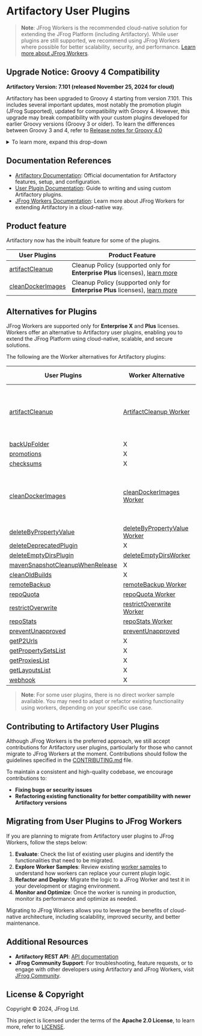 # Artifactory User Plugins

> **Note**: JFrog Workers is the recommended cloud-native solution for extending the JFrog Platform (including Artifactory). While user plugins are still supported, we recommend using JFrog Workers where possible for better scalability, security, and performance. [Learn more about JFrog Workers](https://jfrog.com/help/r/ybbUNZGwwAmzW2qGyL9Zdw/I4E5sOhWWpIHHfdV37__Iw).


## Upgrade Notice: Groovy 4 Compatibility

**Artifactory Version: 7.101 (released November 25, 2024 for cloud)**

Artifactory has been upgraded to Groovy 4 starting from version 7.101. This includes several important updates, most notably the promotion plugin (JFrog Supported), updated for compatibility with Groovy 4. However, this upgrade may break compatibility with your custom plugins developed for earlier Groovy versions (Groovy 3 or older). To learn the differences between Groovy 3 and 4, refer to [Release notes for Groovy 4.0
](https://groovy-lang.org/releasenotes/groovy-4.0.html)

<details>

<summary>To learn more, expand this drop-down</summary>

**JFrog Supported Plugins**

- **Promotion Plugin**
  
    The promotion plugin has been updated to work with Groovy 4. If you're using this plugin in your environment, redeploy it after upgrading to 7.101 or above.

- **Other Plugins**
  
  Other Plugins (Groovy 3 or older versions) work without redeploying after 7.101 or above upgrade.


> **Backward Compatibililty**:
> We do not support backward compatibility.

### Key Points to Consider

#### Groovy 4 Compatibility

Starting from Artifactory 7.101, Groovy 4 is the default version.

- **artifactory-user-plugins Branch Compatibility**

    - **master**: Artifactory 7.101 and above

        > **Note**:
        <br>Groovy 3 is no longer supported in the master branch of **artifactory-user-plugins**. Ensure that your plugins are compatible with Groovy 4.

    - **artifactory-groovy-3**: Artifactory 7.100 and below
  
- **JDK 17 Compatibility**
  
    Artifactory versions 7.43 and above have introduced JDK 17 support. This may cause older user plugins to break. Any JFrog-supported deprecated plugins are shown in [Deprecated Directory](http://github.com/jfrog/artifactory-user-plugins/tree/master/deprecated-plugins).

    > **Note**<br>
    >We recommend not using Deprecated Plugins as we don't test them anymore. If you are still using Deprecated Plugins, test them thoroughly to achieve the desired results.
  
#### Custom Plugins
If you have custom plugins developed before Groovy 4, you must update them to ensure compatibility with Groovy 4, as Artifactory version 7.101 (and above) will come bundled with Groovy 4. Plugins written for earlier versions of Groovy (Groovy 3 or older) may no longer work and will require changes and redeployed to work correctly from  Artifactory version 7.101 (and above).

> **Note:** Test your plugins thoroughly after upgrading Artifactory to 7.101 (and above).


#### Migrating to JFrog Workers
Consider migrating your plugins to JFrog Workers for a cloud-native and future-proof solution.
</details>

## Documentation References
- [Artifactory Documentation](https://jfrog.com/help/p/devops-home): Official documentation for Artifactory features, setup, and configuration.
- [User Plugin Documentation](https://jfrog.com/help/r/jfrog-integrations-documentation/user-plugins): Guide to writing and using custom Artifactory plugins.
- [JFrog Workers Documentation](https://jfrog.com/help/r/ybbUNZGwwAmzW2qGyL9Zdw/I4E5sOhWWpIHHfdV37__Iw): Learn more about JFrog Workers for extending Artifactory in a cloud-native way.

## Product feature
Artifactory now has the inbuilt feature for some of the plugins.

| User Plugins | Product Feature |
|-------------|--------------------|
| [artifactCleanup](https://github.com/jfrog/artifactory-user-plugins/blob/master/cleanup/artifactCleanup/README.md) | Cleanup Policy (supported only for **Enterprise Plus** licenses), [learn more](https://jfrog.com/help/r/jfrog-platform-administration-documentation/cleanup-policies) | 
| [cleanDockerImages](https://github.com/jfrog/artifactory-user-plugins/blob/master/cleanup/cleanDockerImages/README.md) | Cleanup Policy (supported only for **Enterprise Plus** licenses), [learn more](https://jfrog.com/help/r/jfrog-platform-administration-documentation/cleanup-policies) | 

## Alternatives for Plugins
JFrog Workers are supported only for **Enterprise X** and **Plus** licenses. Workers offer an alternative to Artifactory user plugins, enabling you to extend the JFrog Platform using cloud-native, scalable, and secure solutions.

The following are the Worker alternatives for Artifactory plugins:

| User Plugins | Worker Alternative | Other Alternative |
|-------------|--------------------|--------------------|
| [artifactCleanup](https://github.com/jfrog/artifactory-user-plugins/blob/master/cleanup/artifactCleanup/README.md) | [ArtifactCleanup Worker](https://github.com/jfrog/workers-sample/tree/main/samples/artifactory/GENERIC_EVENT/artifact-cleanup) | [Cleanup Policies](https://jfrog.com/help/r/jfrog-platform-administration-documentation/cleanup-policies) <br> For Enterprise + Customers only| 
| [backUpFolder](https://github.com/jfrog/artifactory-user-plugins/blob/master/backup/backupFolders/README.md) | X |
| [promotions](https://github.com/jfrog/artifactory-user-plugins/blob/master/build/promotion/README.md) | X |
| [checksums](https://github.com/jfrog/artifactory-user-plugins/blob/master/checksums/README.md) | X | X |
| [cleanDockerImages](https://github.com/jfrog/artifactory-user-plugins/blob/master/cleanup/cleanDockerImages/README.md) | [cleanDockerImages Worker](https://github.com/jfrog/workers-sample/blob/main/samples/artifactory/GENERIC_EVENT/clean-docker-images/README.md) | [Cleanup Policies](https://jfrog.com/help/r/jfrog-platform-administration-documentation/cleanup-policies) <br> For Enterprise + Customers only | 
| [deleteByPropertyValue](https://github.com/jfrog/artifactory-user-plugins/blob/master/cleanup/deleteByPropertyValue/README.md) | [deleteByPropertyValue Worker](https://github.com/jfrog/workers-sample/blob/main/samples/artifactory/GENERIC_EVENT/delete-by-property-value/README.md) |X |
| [deleteDeprecatedPlugin](https://github.com/jfrog/artifactory-user-plugins/blob/master/cleanup/deleteDeprecated/README.md) | X | X |
| [deleteEmptyDirsPlugin](https://github.com/jfrog/artifactory-user-plugins/blob/master/cleanup/deleteEmptyDirs/README.md) | [deleteEmptyDirsWorker](https://github.com/jfrog/workers-sample/blob/main/samples/artifactory/GENERIC_EVENT/delete-empty-dirs/README.md) |
| [mavenSnapshotCleanupWhenRelease](https://github.com/jfrog/artifactory-user-plugins/blob/master/cleanup/mavenSnapshotCleanupWhenRelease/README.md) | X |
| [cleanOldBuilds](https://github.com/jfrog/artifactory-user-plugins/blob/master/cleanup/oldBuildCleanup/README.md) | X | X |
| [remoteBackup](https://github.com/jfrog/artifactory-user-plugins/blob/master/storage/remoteBackup/README.md) | [remoteBackup Worker](https://github.com/jfrog/workers-sample/blob/main/samples/artifactory/GENERIC_EVENT/remote-backup/README.md) |
| [repoQuota](https://github.com/jfrog/artifactory-user-plugins/blob/master/storage/repoQuota/README.md) | [repoQuota Worker](https://github.com/jfrog/workers-sample/blob/main/samples/artifactory/BEFORE_UPLOAD/repo-quota/README.md) |
| [restrictOverwrite](https://github.com/jfrog/artifactory-user-plugins/blob/master/storage/restrictOverwrite/README.md) | [restrictOverwrite Worker](https://github.com/jfrog/workers-sample/blob/main/samples/artifactory/BEFORE_UPLOAD/restrict-overwrite/README.md) |
| [repoStats](https://github.com/jfrog/artifactory-user-plugins/blob/master/stats/repoStats/README.md) | [repoStats Worker](https://github.com/jfrog/workers-sample/blob/main/samples/artifactory/GENERIC_EVENT/repoStats/README.md) |
| [preventUnapproved](https://github.com/jfrog/artifactory-user-plugins/blob/master/governance/preventUnapproved/README.md) | [preventUnapproved](https://github.com/jfrog/workers-sample/blob/main/samples/artifactory/BEFORE_DOWNLOAD/restrict-download-by-property-value/README.md) |
| [getP2Urls](https://github.com/jfrog/artifactory-user-plugins/blob/master/config/getAndSetP2Url/README.md) | X |
| [getPropertySetsList](https://github.com/jfrog/artifactory-user-plugins/blob/master/config/propertySetsConfig/README.md) | X |
| [getProxiesList](https://github.com/jfrog/artifactory-user-plugins/blob/master/config/proxiesConfig/README.md) | X |
| [getLayoutsList](https://github.com/jfrog/artifactory-user-plugins/blob/master/config/repoLayoutsConfig/README.md) | X | X |
| [webhook](https://github.com/yashprit-jfrog/artifactory-user-plugins/blob/master/webhook/README.md) | X |

> **Note**: For some user plugins, there is no direct worker sample available. You may need to adapt or refactor existing functionality using workers, depending on your specific use case.


## Contributing to Artifactory User Plugins
Although JFrog Workers is the preferred approach, we still accept contributions for Artifactory user plugins, particularly for those who cannot migrate to JFrog Workers at the moment. Contributions should follow the guidelines specified in the [CONTRIBUTING.md](CONTRIBUTING.md) file. 

To maintain a consistent and high-quality codebase, we encourage contributions to:
- **Fixing bugs or security issues**
- **Refactoring existing functionality for better compatibility with newer Artifactory versions**

## Migrating from User Plugins to JFrog Workers

If you are planning to migrate from Artifactory user plugins to JFrog Workers, follow the steps below:

1. **Evaluate**: Check the list of existing user plugins and identify the functionalities that need to be migrated.
2. **Explore Worker Samples**: Review existing [worker samples](https://github.com/jfrog/workers-sample) to understand how workers can replace your current plugin logic.
3. **Refactor and Deploy**: Migrate the logic to a JFrog Worker and test it in your development or staging environment.
4. **Monitor and Optimize**: Once the worker is running in production, monitor its performance and optimize as needed.

Migrating to JFrog Workers allows you to leverage the benefits of cloud-native architecture, including scalability, improved security, and better maintenance.

## Additional Resources

- **Artifactory REST API**: [API documentation](https://www.jfrog.com/confluence/display/JFROG/Artifactory+REST+API)
- **JFrog Community Support**: For troubleshooting, feature requests, or to engage with other developers using Artifactory and JFrog Workers, visit [JFrog Community](https://jfrog.com/community/).


## License & Copyright

Copyright © 2024, JFrog Ltd.

This project is licensed under the terms of the **Apache 2.0 License**, to learn more, refer to [LICENSE](https://github.com/jfrog/artifactory-user-plugins/blob/master/LICENSE).
